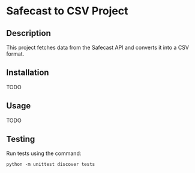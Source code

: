 # Safecast to CSV Project

## Description
This project fetches data from the Safecast API and converts it into a CSV format.

## Installation
TODO

## Usage
TODO

## Testing
Run tests using the command: 
```
python -m unittest discover tests
